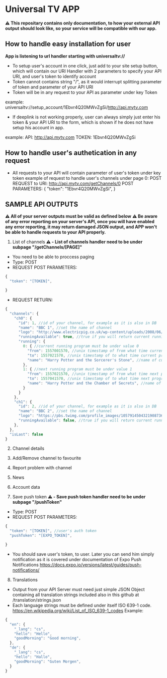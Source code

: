 # Universal TV APP

**⚠️ This repositary contains only documentation, to how your external API output should look like, so your service will be compatible with our app.**

## How to handle easy installation for user

**App is listening to url handler starting with universaltv://**

- To setup user's account in one click, just add to your site setup button, which will contain our URI Handler with 2 parameters to specify your API URI, and user's token to identify account
- Token cannot contains string "/", as it would interrupt splitting parameter of token and parameter of your API URI
- Token will be in any request to your API as parameter under key Token

example: universaltv://setup_account/1Ebvr4Q20MWvZgSi/http://api.mytv.com

- If deeplink is not working properly, user can always simply just enter his token & your API URI to the form, which is shown if he does not have setup his account in app.

example:
API: http://api.mytv.com
TOKEN: 1Ebvr4Q20MWvZgSi

## How to handle user's authetication in any request
- All requests to your API will contain parameter of user's token under key token
example of request to handle user's channels under page 0:
POST REQUEST to URI: http://api.mytv.com/getChannels/0
POST PARAMETERS: {
  "token": "1Ebvr4Q20MWvZgSi",
}

## SAMPLE API OUTPUTS
**⚠️ All of your server outputs must be valid as defined below**
**⚠️ Be aware of any error reporting on your server's API, once you will have enabled any error reporting, it may return damaged JSON output, and APP won't be able to handle requests to your API properly.**

1. List of channels
**⚠️ - List of channels handler need to be under subpage "/getChannels/[PAGE]"**
- You need to be able to proccess paging
- Type: POST
- REQUEST POST PARAMETERS:
```js
{
  "token": "[TOKEN]",

}
```

- REQUEST RETURN:
```js
{
  "channels": {
    "ch0": {
      "id": 1, //id of your channel, for example as it is also in DB
      "name": "BBC 1", //set the name of channel
      "logo": "http://www.electricpig.co.uk/wp-content/uploads/2008/06/bbc-one.gif", //URI to your channels logo (width & height should be ration 1:1, for example 320x320, 640x640)
      "runningAvailable": true, //true if you will return current running & next running program. false if channel does not have EPG available!
      "running": {
        0: { //current running program must be under value 0
          "from": 1557001570, //unix timestamp of from what time current program is running
          "to": 1557021570, //unix timestamp of to what time current program is running
          "name": "Harry Potter and the Sorcerer's Stone", //name of current program
        },
        1: { //next running program must be under value 1
          "from": 1557021570, //unix timestamp of from what time next program is running
          "to": 1557041570, //unix timestamp of to what time next program is running
          "name": "Harry Potter and the Chamber of Secrets", //name of next program
        }
      }
    },
    "ch1": {
      "id": 2, //id of your channel, for example as it is also in DB
      "name": "BBC 2", //set the name of channel
      "logo": "https://pbs.twimg.com/profile_images/1057914504321908736/06hkWvx__400x400.jpg", //URI to your channels logo (width & height should be ration 1:1, for example 320x320, 640x640)
      "runningAvailable": false, //true if you will return current running & next running program. false if channel does not have EPG available!
    },
  },
  "isLast": false
}
```

2. Channel details

3. Add/Remove channel to favourite

4. Report problem with channel

5. News

6. Account data

7. Save push token
**⚠️ - Save push token handler need to be under subpage "/pushToken"**
- Type: POST
- REQUEST POST PARAMETERS:
```js
{
  "token": "[TOKEN]", //user's auth token
  "pushToken": "[EXPO_TOKEN]",

}
```
- You should save user's token, to user. Later you can send him simply notification as it is covered under documentation of Expo Push Notifications
https://docs.expo.io/versions/latest/guides/push-notifications/


8. Translations
- Output from your API Server must need just simple JSON Object containing all translation strings included also in this github at /translation/strings.json
- Each language strings must be defined under itself ISO 639-1 code.
https://en.wikipedia.org/wiki/List_of_ISO_639-1_codes
Example:
```js
{
  "en": {
    "_lang": "cs",
    "hello": "Hello",
    "goodMorning": "Good morning",
  },
  "de": {
    "_lang": "cs",
    "hello": "Hallo",
    "goodMorning": "Guten Morgen",
  }
}
```
